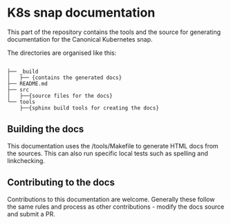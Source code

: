 # K8s snap documentation

This part of the repository contains the tools and the source for generating documentation for the Canonical Kubernetes snap.

The directories are organised like this:

```

├── _build
│   ├── {contains the generated docs}
├── README.md
├── src
│   ├──{source files for the docs}
└── tools
    ├──{sphinx build tools for creating the docs}
```

## Building the docs

This documentation uses the /tools/Makefile to generate HTML docs from the sources.
This can also run specific local tests such as spelling and linkchecking.

## Contributing to the docs

Contributions to this documentation are welcome. Generally these follow the same
rules and process as other contributions - modify the docs source and submit a PR.